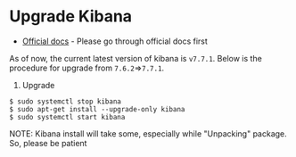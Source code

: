 # Upgrade Kibana
* [Official docs](https://www.elastic.co/guide/en/kibana/current/upgrade.html) - Please go through official docs first

As of now, the current latest version of kibana is `v7.7.1`. Below is the procedure for upgrade from `7.6.2`=>`7.7.1`.

1. Upgrade
```
$ sudo systemctl stop kibana
$ sudo apt-get install --upgrade-only kibana
$ sudo systemctl start kibana
```
NOTE: Kibana install will take some, especially while "Unpacking" package. So, please be patient

